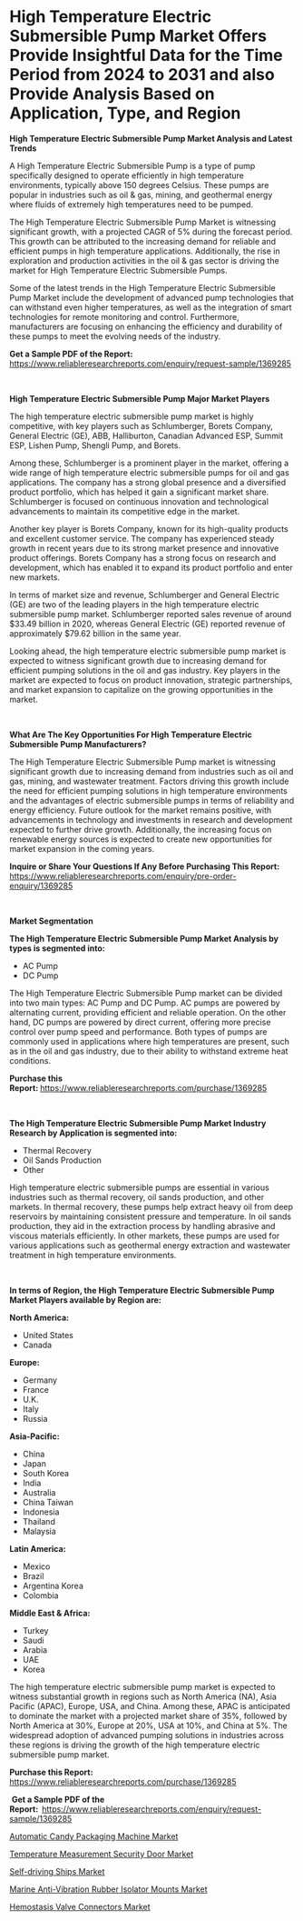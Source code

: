 <p><h1>High Temperature Electric Submersible Pump Market Offers Provide Insightful Data for the Time Period from 2024 to 2031 and also Provide Analysis Based on Application, Type, and Region</h1></p><p><strong>High Temperature Electric Submersible Pump Market Analysis and Latest Trends</strong></p>
<p><p>A High Temperature Electric Submersible Pump is a type of pump specifically designed to operate efficiently in high temperature environments, typically above 150 degrees Celsius. These pumps are popular in industries such as oil & gas, mining, and geothermal energy where fluids of extremely high temperatures need to be pumped.</p><p>The High Temperature Electric Submersible Pump Market is witnessing significant growth, with a projected CAGR of 5% during the forecast period. This growth can be attributed to the increasing demand for reliable and efficient pumps in high temperature applications. Additionally, the rise in exploration and production activities in the oil & gas sector is driving the market for High Temperature Electric Submersible Pumps.</p><p>Some of the latest trends in the High Temperature Electric Submersible Pump Market include the development of advanced pump technologies that can withstand even higher temperatures, as well as the integration of smart technologies for remote monitoring and control. Furthermore, manufacturers are focusing on enhancing the efficiency and durability of these pumps to meet the evolving needs of the industry.</p></p>
<p><strong>Get a Sample PDF of the Report:&nbsp;</strong> <a href="https://www.reliableresearchreports.com/enquiry/request-sample/1369285">https://www.reliableresearchreports.com/enquiry/request-sample/1369285</a></p>
<p>&nbsp;</p>
<p><strong>High Temperature Electric Submersible Pump Major Market Players</strong></p>
<p><p>The high temperature electric submersible pump market is highly competitive, with key players such as Schlumberger, Borets Company, General Electric (GE), ABB, Halliburton, Canadian Advanced ESP, Summit ESP, Lishen Pump, Shengli Pump, and Borets.</p><p>Among these, Schlumberger is a prominent player in the market, offering a wide range of high temperature electric submersible pumps for oil and gas applications. The company has a strong global presence and a diversified product portfolio, which has helped it gain a significant market share. Schlumberger is focused on continuous innovation and technological advancements to maintain its competitive edge in the market.</p><p>Another key player is Borets Company, known for its high-quality products and excellent customer service. The company has experienced steady growth in recent years due to its strong market presence and innovative product offerings. Borets Company has a strong focus on research and development, which has enabled it to expand its product portfolio and enter new markets.</p><p>In terms of market size and revenue, Schlumberger and General Electric (GE) are two of the leading players in the high temperature electric submersible pump market. Schlumberger reported sales revenue of around $33.49 billion in 2020, whereas General Electric (GE) reported revenue of approximately $79.62 billion in the same year.</p><p>Looking ahead, the high temperature electric submersible pump market is expected to witness significant growth due to increasing demand for efficient pumping solutions in the oil and gas industry. Key players in the market are expected to focus on product innovation, strategic partnerships, and market expansion to capitalize on the growing opportunities in the market.</p></p>
<p>&nbsp;</p>
<p><strong>What Are The Key Opportunities For High Temperature Electric Submersible Pump Manufacturers?</strong></p>
<p><p>The High Temperature Electric Submersible Pump market is witnessing significant growth due to increasing demand from industries such as oil and gas, mining, and wastewater treatment. Factors driving this growth include the need for efficient pumping solutions in high temperature environments and the advantages of electric submersible pumps in terms of reliability and energy efficiency. Future outlook for the market remains positive, with advancements in technology and investments in research and development expected to further drive growth. Additionally, the increasing focus on renewable energy sources is expected to create new opportunities for market expansion in the coming years.</p></p>
<p><strong>Inquire or Share Your Questions If Any Before Purchasing This Report:</strong> <a href="https://www.reliableresearchreports.com/enquiry/pre-order-enquiry/1369285">https://www.reliableresearchreports.com/enquiry/pre-order-enquiry/1369285</a></p>
<p>&nbsp;</p>
<p><strong>Market Segmentation</strong></p>
<p><strong>The High Temperature Electric Submersible Pump Market Analysis by types is segmented into:</strong></p>
<p><ul><li>AC Pump</li><li>DC Pump</li></ul></p>
<p><p>The High Temperature Electric Submersible Pump market can be divided into two main types: AC Pump and DC Pump. AC pumps are powered by alternating current, providing efficient and reliable operation. On the other hand, DC pumps are powered by direct current, offering more precise control over pump speed and performance. Both types of pumps are commonly used in applications where high temperatures are present, such as in the oil and gas industry, due to their ability to withstand extreme heat conditions.</p></p>
<p><strong>Purchase this Report:&nbsp;</strong><a href="https://www.reliableresearchreports.com/purchase/1369285">https://www.reliableresearchreports.com/purchase/1369285</a></p>
<p>&nbsp;</p>
<p><strong>The High Temperature Electric Submersible Pump Market Industry Research by Application is segmented into:</strong></p>
<p><ul><li>Thermal Recovery</li><li>Oil Sands Production</li><li>Other</li></ul></p>
<p><p>High temperature electric submersible pumps are essential in various industries such as thermal recovery, oil sands production, and other markets. In thermal recovery, these pumps help extract heavy oil from deep reservoirs by maintaining consistent pressure and temperature. In oil sands production, they aid in the extraction process by handling abrasive and viscous materials efficiently. In other markets, these pumps are used for various applications such as geothermal energy extraction and wastewater treatment in high temperature environments.</p></p>
<p>&nbsp;</p>
<p><strong>In terms of Region, the High Temperature Electric Submersible Pump Market Players available by Region are:</strong></p>
<p>
    <p> <strong> North America: </strong>
        <ul>
            <li>United States</li>
            <li>Canada</li>
        </ul>
        </p> 
    <p> <strong> Europe: </strong>
        <ul>
            <li>Germany</li>
            <li>France</li>
            <li>U.K.</li>
            <li>Italy</li>
            <li>Russia</li>
        </ul>
        </p> 
    <p> <strong> Asia-Pacific: </strong>
        <ul>
            <li>China</li>
            <li>Japan</li>
            <li>South Korea</li>
            <li>India</li>
            <li>Australia</li>
            <li>China Taiwan</li>
            <li>Indonesia</li>
            <li>Thailand</li>
            <li>Malaysia</li>
        </ul>
        </p> 
    <p> <strong> Latin America: </strong>
        <ul>
            <li>Mexico</li>
            <li>Brazil</li>
            <li>Argentina Korea</li>
            <li>Colombia</li>
        </ul>
        </p> 
    <p> <strong> Middle East & Africa: </strong>
        <ul>
            <li>Turkey</li>
            <li>Saudi</li>
            <li>Arabia</li>
            <li>UAE</li>
            <li>Korea</li>
        </ul>
    </p>
    </p>
<p><p>The high temperature electric submersible pump market is expected to witness substantial growth in regions such as North America (NA), Asia Pacific (APAC), Europe, USA, and China. Among these, APAC is anticipated to dominate the market with a projected market share of 35%, followed by North America at 30%, Europe at 20%, USA at 10%, and China at 5%. The widespread adoption of advanced pumping solutions in industries across these regions is driving the growth of the high temperature electric submersible pump market.</p></p>
<p><strong>Purchase this Report: </strong><a href="https://www.reliableresearchreports.com/purchase/1369285">https://www.reliableresearchreports.com/purchase/1369285</a></p>
<p>&nbsp;<strong>Get a Sample PDF of the Report:&nbsp;&nbsp;</strong><a href="https://www.reliableresearchreports.com/enquiry/request-sample/1369285">https://www.reliableresearchreports.com/enquiry/request-sample/1369285</a></p>
<p><strong></strong></p>
<p><p><a href="https://medium.com/@itzelheller546/analyzing-automatic-candy-packaging-machine-market-global-industry-perspective-and-forecast-2024-de973f2639bd">Automatic Candy Packaging Machine Market</a></p><p><a href="https://medium.com/@itzelheller546/temperature-measurement-security-door-market-report-reveals-the-latest-trends-and-growth-5c4f7e639a5b">Temperature Measurement Security Door Market</a></p><p><a href="https://github.com/beatblasta/Market-Research-Report-List-1/blob/main/self-driving-ships-market.md">Self-driving Ships Market</a></p><p><a href="https://issuu.com/reportprime-2/docs/marine-anti-vibration-rubber-isolator-mounts-marke">Marine Anti-Vibration Rubber Isolator Mounts Market</a></p><p><a href="https://github.com/angelajermaine/Market-Research-Report-List-1/blob/main/hemostasis-valve-connectors-market.md">Hemostasis Valve Connectors Market</a></p></p>